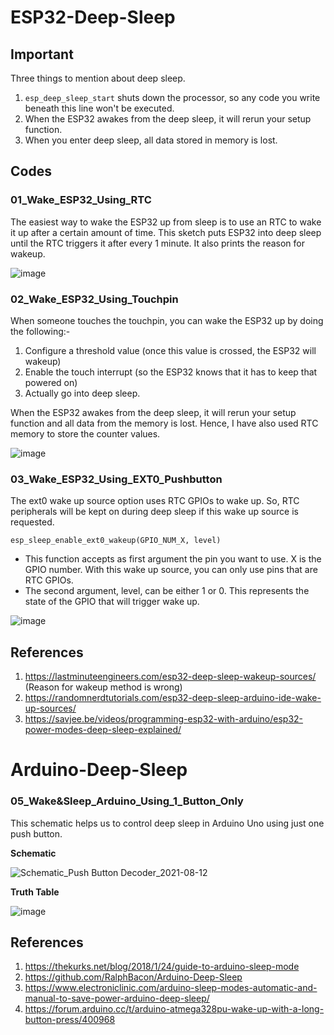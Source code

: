 # ESP32-Deep-Sleep
## Important
Three things to mention about deep sleep.
1. `esp_deep_sleep_start` shuts down the processor, so any code you write beneath this line won't be executed.
2. When the ESP32 awakes from the deep sleep, it will rerun your setup function.
3. When you enter deep sleep, all data stored in memory is lost.

## Codes
### 01_Wake_ESP32_Using_RTC
The easiest way to wake the ESP32 up from sleep is to use an RTC to wake it up after a certain amount of time. This sketch puts ESP32 into deep sleep until the RTC triggers it after every 1 minute. It also prints the reason for wakeup.

![image](https://user-images.githubusercontent.com/61982410/124750508-2b77b380-df43-11eb-8457-4f39f62022bc.png)
### 02_Wake_ESP32_Using_Touchpin
When someone touches the touchpin, you can wake the ESP32 up by doing the following:-
1. Configure a threshold value (once this value is crossed, the ESP32 will wakeup)
2. Enable the touch interrupt (so the ESP32 knows that it has to keep that powered on)
3. Actually go into deep sleep.

When the ESP32 awakes from the deep sleep, it will rerun your setup function and all data from the memory is lost. Hence, I have also used RTC memory to store the counter values.

![image](https://user-images.githubusercontent.com/61982410/125252606-300ee400-e316-11eb-830c-c7675645fab9.png)
### 03_Wake_ESP32_Using_EXT0_Pushbutton
The ext0 wake up source option uses RTC GPIOs to wake up. So, RTC peripherals will be kept on during deep sleep if this wake up source is requested.

`esp_sleep_enable_ext0_wakeup(GPIO_NUM_X, level)`
* This function accepts as first argument the pin you want to use. X is the GPIO number. With this wake up source, you can only use pins that are RTC GPIOs.
* The second argument, level, can be either 1 or 0. This represents the state of the GPIO that will trigger wake up.

![image](https://user-images.githubusercontent.com/61982410/125676331-cfc277c4-ef18-4b90-b5bf-7edf66c4f030.png)


## References
1. https://lastminuteengineers.com/esp32-deep-sleep-wakeup-sources/ (Reason for wakeup method is wrong)
2. https://randomnerdtutorials.com/esp32-deep-sleep-arduino-ide-wake-up-sources/
3. https://savjee.be/videos/programming-esp32-with-arduino/esp32-power-modes-deep-sleep-explained/

# Arduino-Deep-Sleep
### 05_Wake&Sleep_Arduino_Using_1_Button_Only
This schematic helps us to control deep sleep in Arduino Uno using just one push button.

**Schematic**

![Schematic_Push Button Decoder_2021-08-12](https://user-images.githubusercontent.com/61982410/129197617-7c75536d-8e94-4d7a-820c-4f22325f51a7.png)

**Truth Table**

![image](https://user-images.githubusercontent.com/61982410/129198128-6f622a83-ad50-4955-8530-7cca6f286bd5.png)

## References
1. https://thekurks.net/blog/2018/1/24/guide-to-arduino-sleep-mode
2. https://github.com/RalphBacon/Arduino-Deep-Sleep
3. https://www.electroniclinic.com/arduino-sleep-modes-automatic-and-manual-to-save-power-arduino-deep-sleep/
4. https://forum.arduino.cc/t/arduino-atmega328pu-wake-up-with-a-long-button-press/400968
